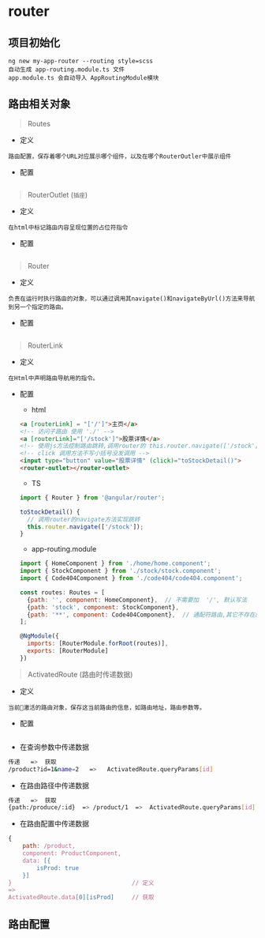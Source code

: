 # router

## 项目初始化

```
ng new my-app-router --routing style=scss
自动生成 app-routing.module.ts 文件
app.module.ts 会自动导入 AppRoutingModule模块 
```
## 路由相关对象
> Routes
- 定义
```
路由配置，保存着哪个URL对应展示哪个组件，以及在哪个RouterOutler中展示组件
```
- 配置
```javascript

```

> RouterOutlet (`插座`)
- 定义
```
在html中标记路由内容呈现位置的占位符指令
```
- 配置
```javascript

```
> Router
- 定义
```
负责在运行时执行路由的对象，可以通过调用其navigate()和navigateByUrl()方法来导航到另一个指定的路由。
```
- 配置
```javascript

```
> RouterLink
- 定义
```
在Html中声明路由导航用的指令。
```
- 配置
  * html
  ```html
  <a [routerLink] = "['/']">主页</a>
  <!-- 访问子路由 使用 './' -->
  <a [routerLink]="['/stock']">股票详情</a>
  <!-- 使用js方法控制路由跳转,调用router的 this.router.navigate(['/stock']); -->
  <!-- click 调用方法不写小括号没发调用 -->
  <input type="button" value="股票详情" (click)="toStockDetail()">
  <router-outlet></router-outlet>
  ```

  * TS
  ```javascript
  import { Router } from '@angular/router';

  toStockDetail() {
    // 调用router的navigate方法实现跳转
    this.router.navigate(['/stock']);
  }
  ```
  * app-routing.module
  ```javascript
  import { HomeComponent } from './home/home.component';
  import { StockComponent } from './stock/stock.component';
  import { Code404Component } from './code404/code404.component';

  const routes: Routes = [
    {path: '', component: HomeComponent},  // 不需要加  '/', 默认写法
    {path: 'stock', component: StockComponent},
    {path: '**', component: Code404Component},  // 通配符路由,其它不存在的跳转到404
  ];

  @NgModule({
    imports: [RouterModule.forRoot(routes)],
    exports: [RouterModule]
  })
  ```
> ActivatedRoute (路由时传递数据)
- 定义
```
当前激活的路由对象，保存这当前路由的信息，如路由地址，路由参数等。
```
- 配置
```javascript

```
- 在查询参数中传递数据
```bash
传递   =>  获取
/product?id=1&name=2   =>   ActivatedRoute.queryParams[id]
```

- 在路由路径中传递数据
```bash
传递   =>  获取
{path:/produce/:id}  => /product/1  =>  ActivatedRoute.queryParams[id]
```

- 在路由配置中传递数据
```javascript
{
    path: /product,
    component: ProductComponent,
    data: [{
        isProd: true
    }]
}                                  // 定义   
=>
ActivatedRoute.data[0][isProd]     // 获取
```
## 路由配置

```

```
